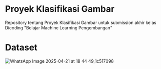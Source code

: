 # Proyek Klasifikasi Gambar
Repository tentang Proyek Klasifikasi Gambar untuk submission akhir kelas Dicoding "Belajar Machine Learning Pengembangan"

# Dataset
![WhatsApp Image 2025-04-21 at 18 44 49_1c517098](https://github.com/user-attachments/assets/5722aeb6-05cb-4431-ae7e-98553962c1e6)
